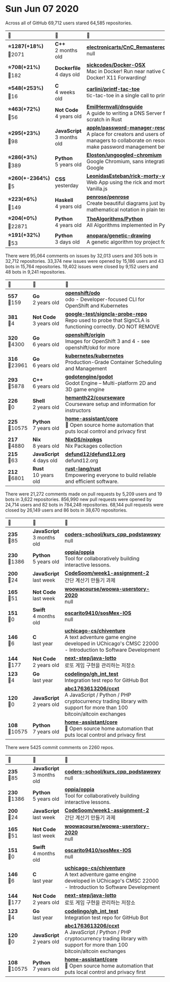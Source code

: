 # Sun Jun 07 2020

Across all of GitHub 69,712 users stared 
64,585 repositories. 

| :page_with_curl: | :calendar: | :page_with_curl: |
| :--- | :--- | :--- |
| **:star:1287(+18%)**<br>:twisted_rightwards_arrows:2071 | **C++**<br>2 months old | **[electronicarts/CnC_Remastered_Collection](https://github.com/electronicarts/CnC_Remastered_Collection)**<br>null |
| **:star:708(+21%)**<br>:twisted_rightwards_arrows:182 | **Dockerfile**<br>4 days old | **[sickcodes/Docker-OSX](https://github.com/sickcodes/Docker-OSX)**<br>Mac in Docker! Run near native OSX-KVM in Docker! X11 Forwarding! |
| **:star:548(+253%)**<br>:twisted_rightwards_arrows:16 | **C**<br>4 weeks old | **[carlini/printf-tac-toe](https://github.com/carlini/printf-tac-toe)**<br>tic-tac-toe in a single call to printf |
| **:star:463(+72%)**<br>:twisted_rightwards_arrows:56 | **Not Code**<br>4 years old | **[EmilHernvall/dnsguide](https://github.com/EmilHernvall/dnsguide)**<br>A guide to writing a DNS Server from scratch in Rust |
| **:star:295(+23%)**<br>:twisted_rightwards_arrows:98 | **JavaScript**<br>3 months old | **[apple/password-manager-resources](https://github.com/apple/password-manager-resources)**<br>A place for creators and users of password managers to collaborate on resources to make password management better. |
| **:star:286(+3%)**<br>:twisted_rightwards_arrows:389 | **Python**<br>5 years old | **[Eloston/ungoogled-chromium](https://github.com/Eloston/ungoogled-chromium)**<br>Google Chromium, sans integration with Google |
| **:star:260(+-2364%)**<br>:twisted_rightwards_arrows:5 | **CSS**<br>yesterday | **[LeonidasEsteban/rick-morty-vanilla](https://github.com/LeonidasEsteban/rick-morty-vanilla)**<br>Web App using the rick and morty API in Vanilla.js |
| **:star:223(+6%)**<br>:twisted_rightwards_arrows:149 | **Haskell**<br>4 years old | **[penrose/penrose](https://github.com/penrose/penrose)**<br>Create beautiful diagrams just by typing mathematical notation in plain text. |
| **:star:204(+0%)**<br>:twisted_rightwards_arrows:22871 | **Python**<br>4 years old | **[TheAlgorithms/Python](https://github.com/TheAlgorithms/Python)**<br>All Algorithms implemented in Python |
| **:star:191(+32%)**<br>:twisted_rightwards_arrows:53 | **Python**<br>3 days old | **[anopara/genetic-drawing](https://github.com/anopara/genetic-drawing)**<br>A genetic algorithm toy project for drawing |

There were 95,064 comments on issues by 32,013 users and 305 bots in 32,712 repositories.
33,374 new issues were opened by 15,186 users and 43 bots in 15,764 repositories.
19,402 issues were closed by 9,152 users and 48 bots in 9,241 repositories.

| :speech_balloon: | :calendar: | :page_with_curl: |
| :--- | :--- | :--- |
| **557**<br>:twisted_rightwards_arrows:159 | **Go**<br>2 years old | **[openshift/odo](https://github.com/openshift/odo)**<br>odo - Developer-focused CLI for OpenShift and Kubernetes |
| **381**<br>:twisted_rightwards_arrows:4 | **Not Code**<br>3 years old | **[google-test/signcla-probe-repo](https://github.com/google-test/signcla-probe-repo)**<br>Repo used to probe that SignCLA is functioning correctly.  DO NOT REMOVE |
| **320**<br>:twisted_rightwards_arrows:4300 | **Go**<br>6 years old | **[openshift/origin](https://github.com/openshift/origin)**<br>Images for OpenShift 3 and 4 - see openshift/okd for more |
| **316**<br>:twisted_rightwards_arrows:23961 | **Go**<br>6 years old | **[kubernetes/kubernetes](https://github.com/kubernetes/kubernetes)**<br>Production-Grade Container Scheduling and Management |
| **293**<br>:twisted_rightwards_arrows:5878 | **C++**<br>6 years old | **[godotengine/godot](https://github.com/godotengine/godot)**<br>Godot Engine – Multi-platform 2D and 3D game engine |
| **226**<br>:twisted_rightwards_arrows:0 | **Shell**<br>2 years old | **[hemanth22/courseware](https://github.com/hemanth22/courseware)**<br>Courseware setup and information for instructors |
| **225**<br>:twisted_rightwards_arrows:10575 | **Python**<br>7 years old | **[home-assistant/core](https://github.com/home-assistant/core)**<br>:house_with_garden: Open source home automation that puts local control and privacy first |
| **217**<br>:twisted_rightwards_arrows:4880 | **Nix**<br>8 years old | **[NixOS/nixpkgs](https://github.com/NixOS/nixpkgs)**<br>Nix Packages collection |
| **215**<br>:twisted_rightwards_arrows:63 | **JavaScript**<br>4 days old | **[defund12/defund12.org](https://github.com/defund12/defund12.org)**<br>defund12.org |
| **212**<br>:twisted_rightwards_arrows:6801 | **Rust**<br>10 years old | **[rust-lang/rust](https://github.com/rust-lang/rust)**<br>Empowering everyone to build reliable and efficient software. |

There were 21,272 comments made on pull requests by 5,209 users and 19 bots in 3,622 repositories.
856,990 new pull requests were opened by 24,714 users and 82 bots in 784,248 repositories.
68,144 pull requests were closed by 26,149 users and 86 bots in 38,670 repositories.

| :speech_balloon: | :calendar: | :page_with_curl: |
| :--- | :--- | :--- |
| **235**<br>:twisted_rightwards_arrows:85 | **JavaScript**<br>3 months old | **[coders-school/kurs_cpp_podstawowy](https://github.com/coders-school/kurs_cpp_podstawowy)**<br>null |
| **230**<br>:twisted_rightwards_arrows:1386 | **Python**<br>5 years old | **[oppia/oppia](https://github.com/oppia/oppia)**<br>Tool for collaboratively building interactive lessons. |
| **200**<br>:twisted_rightwards_arrows:24 | **JavaScript**<br>last week | **[CodeSoom/week1-assignment-2](https://github.com/CodeSoom/week1-assignment-2)**<br>간단 계산기 만들기 과제 |
| **165**<br>:twisted_rightwards_arrows:51 | **Not Code**<br>last week | **[woowacourse/woowa-userstory-2020](https://github.com/woowacourse/woowa-userstory-2020)**<br>null |
| **151**<br>:twisted_rightwards_arrows:0 | **Swift**<br>4 months old | **[oscarito9410/sosMex-IOS](https://github.com/oscarito9410/sosMex-IOS)**<br>null |
| **146**<br>:twisted_rightwards_arrows:6 | **C**<br>last year | **[uchicago-cs/chiventure](https://github.com/uchicago-cs/chiventure)**<br>A text adventure game engine developed in UChicago's CMSC 22000 - Introduction to Software Development |
| **144**<br>:twisted_rightwards_arrows:177 | **Not Code**<br>2 years old | **[next-step/java-lotto](https://github.com/next-step/java-lotto)**<br>로또 게임 구현을 관리하는 저장소 |
| **123**<br>:twisted_rightwards_arrows:4 | **Go**<br>last year | **[codelingo/gh_int_test](https://github.com/codelingo/gh_int_test)**<br>Integration test repo for GitHub Bot |
| **120**<br>:twisted_rightwards_arrows:0 | **JavaScript**<br>2 years old | **[abc1763613206/ccxt](https://github.com/abc1763613206/ccxt)**<br>A JavaScript / Python / PHP cryptocurrency trading library with support for more than 100 bitcoin/altcoin exchanges |
| **108**<br>:twisted_rightwards_arrows:10575 | **Python**<br>7 years old | **[home-assistant/core](https://github.com/home-assistant/core)**<br>:house_with_garden: Open source home automation that puts local control and privacy first |

There were 5425 commit comments on 2260 repos.

| :speech_balloon: | :calendar: | :page_with_curl: |
| :--- | :--- | :--- |
| **235**<br>:twisted_rightwards_arrows:85 | **JavaScript**<br>3 months old | **[coders-school/kurs_cpp_podstawowy](https://github.com/coders-school/kurs_cpp_podstawowy)**<br>null |
| **230**<br>:twisted_rightwards_arrows:1386 | **Python**<br>5 years old | **[oppia/oppia](https://github.com/oppia/oppia)**<br>Tool for collaboratively building interactive lessons. |
| **200**<br>:twisted_rightwards_arrows:24 | **JavaScript**<br>last week | **[CodeSoom/week1-assignment-2](https://github.com/CodeSoom/week1-assignment-2)**<br>간단 계산기 만들기 과제 |
| **165**<br>:twisted_rightwards_arrows:51 | **Not Code**<br>last week | **[woowacourse/woowa-userstory-2020](https://github.com/woowacourse/woowa-userstory-2020)**<br>null |
| **151**<br>:twisted_rightwards_arrows:0 | **Swift**<br>4 months old | **[oscarito9410/sosMex-IOS](https://github.com/oscarito9410/sosMex-IOS)**<br>null |
| **146**<br>:twisted_rightwards_arrows:6 | **C**<br>last year | **[uchicago-cs/chiventure](https://github.com/uchicago-cs/chiventure)**<br>A text adventure game engine developed in UChicago's CMSC 22000 - Introduction to Software Development |
| **144**<br>:twisted_rightwards_arrows:177 | **Not Code**<br>2 years old | **[next-step/java-lotto](https://github.com/next-step/java-lotto)**<br>로또 게임 구현을 관리하는 저장소 |
| **123**<br>:twisted_rightwards_arrows:4 | **Go**<br>last year | **[codelingo/gh_int_test](https://github.com/codelingo/gh_int_test)**<br>Integration test repo for GitHub Bot |
| **120**<br>:twisted_rightwards_arrows:0 | **JavaScript**<br>2 years old | **[abc1763613206/ccxt](https://github.com/abc1763613206/ccxt)**<br>A JavaScript / Python / PHP cryptocurrency trading library with support for more than 100 bitcoin/altcoin exchanges |
| **108**<br>:twisted_rightwards_arrows:10575 | **Python**<br>7 years old | **[home-assistant/core](https://github.com/home-assistant/core)**<br>:house_with_garden: Open source home automation that puts local control and privacy first |

